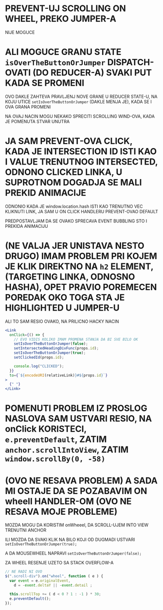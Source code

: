 # PREVENT-UJ SCROLLING ON WHEEL, PREKO JUMPER-A

NIJE MOGUCE

# ALI MOGUCE GRANU STATE `isOverTheButtonOrJumper` DISPATCH-OVATI (DO REDUCER-A) SVAKI PUT KADA SE PROMENI

OVO DAKLE ZAHTEVA PRAVLJENJ NOVE GRANE U REDUCER STATE-U, NA KOJU UTICE `setIsOverTheButtonOrJumper` (DAKLE MENJA JE), KADA SE I OVA GRANA PROMENI

NA OVAJ NACIN MOGU NEKAKO SPRECITI SCROLLING WIND-OVA, KADA JE POMENUTA STVAR UNUTRA

# JA SAM PREVENT-OVA CLICK, KADA JE INTERSECTION ID ISTI KAO I VALUE TRENUTNOG INTERSECTED, ODNONO CLICKED LINKA, U SUPROTNOM DOGADJA SE MALI PREKID ANIMACIJE

ODNONIO KADA JE window.location.hash ISTI KAO TRENUTNO VEC KLIKNUTI LINK, JA SAM U ON CLICK HANDLERU PREVENT-OVAO DEFAULT

PREDPOSTAVLJAM DA SE OVAKO SPRECAVA EVENT BUBBLING STO I PREKIDA ANIMACIJU

# (NE VALJA JER UNISTAVA NESTO DRUGO) IMAM PROBLEM PRI KOJEM JE KLIK DIREKTNO NA `h2` ELEMENT, (TARGETING LINKA, ODNOSNO HASHA), OPET PRAVIO POREMECEN POREDAK OKO TOGA STA JE HIGHLIGHTED U JUMPER-U

ALI TO SAM RESIO OVAKO, NA PRILICNO HACKY NACIN

```jsx
<Link
  onClick={() => {
    // EVO VIDIS KOLIKO IMAM PROMENA STANJA DA BI SVE BILO OK
    setIsOverTheButtonOrJumper(false);
    setIntersectedHeadingDivFunc(props.id);
    setIsOverTheButtonOrJumper(true);
    setClickedId(props.id);

    console.log("CLICKED");
  }}
  to={`${encodeURI(relativeLink)}#${props.id}`}
>
  {" "}
</Link>
```

# POMENUTI PROBLEM IZ PROSLOG NASLOVA SAM USTVARI RESIO, NA onClick KORISTECI, `e.preventDefault`, ZATIM `anchor.scrollIntoView`, ZATIM `window.scrollBy(0, -58)`

# (OVO NE RESAVA PROBLEM) A SADA MI OSTAJE DA SE POZABAVIM ON wheell HANDLER-OM (OVO NE RESAVA MOJE PROBLEME)

MOZDA MOGU DA KORISTIM onWheeel, DA SCROLL-UJEM INTO VIEW TRENUTNI ANCHOR

ILI MOZDA DA SVAKI KLIK NA BILO KOJI OD DUGMADI USTVARI `setIsOverTheButtonOrJumper(true);`

A DA MOUSEWHEEL NAPRAVI `setIsOverTheButtonOrJumper(false);`

ZA WHEEL RESENJE UZETO SA STACK OVERFLOW-A

```js
// NE RADI NI OVO
$(".scroll-div").on("wheel", function ( e ) {
  var event = e.originalEvent,
    d = -event.deltaY || -event.detail ;

  this.scrollTop += ( d < 0 ? 1 : -1 ) * 30;
  e.preventDefault();
});
```
